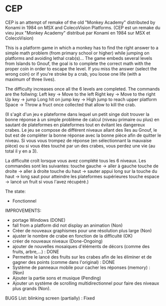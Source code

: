 # CEP
CEP is an attempt of remake of the old "Monkey Academy" distributed by Konami in 1984 on MSX and ColecoVision Platforms.
(CEP est un remake du vieu jeux "Monkey Academy" distribué par Konami en 1984 sur MSX et ColecoVision)

This is a platform game in which a monkey has to find the right answer to a simple math problem (from primary school or higher)  while jumping on platforms and avoiding lethal crab(s)...
The game embeds several levels from Islands to Gnouf, the goal is to complete the correct math with the proper coin in order to escape the level. If you miss the answer (select the wrong coin) or if you're stroke by a crab, you loose one life (with a maximum of three lives).

The difficulty increases once all the 6 levels are completed.
The commands are the follwing:
Left key -> Move to the left
Right key -> Move to the right
Up key -> jump
Long hit on jump key -> High jump to reach upper platform
Space -> Throw a fruct once collected that allow to kill the crab.

(Il s'agit d'un jeu e plateforme dans lequel un petit singe doit trouver la bonne réponse à un simple problème de calcul (niveau primaire ou plus) en sautant de plateformes en plateformes tout en évitant les dangereux crabes.
Le jeu se compose de différent niveaux allant des îles au Gnouf, le but est de compléter la bonne réponse avec la bonne pièce afin de quitter le niveau. Si vous vous trompez de réponse (en sélectionnant la mauvaise pièce) ou si vous êtes touché par un des crabes, vous perdez une vie (au total il y en a 3).

La difficulté croît lorsque vous avez complété tous les 6 niveaux.
Les commandes sont les suivantes:
touche gauche -> aller à gauche
touche de droite -> aller à droite
touche du haut -> sauter
appui long sur la touche du haut -> long saut pour atteindre les plateformes supérieures
touche espace -> lancé un fruit si vous l'avez récupéré.)


The state:
- Fonctionnel

IMPROVEMENTS:
- portage Windows (DONE)
- fall from a platform did not display an animation (Non)
- Créer de nouveaux graphismes pour une résolution plus large (Non)
- ajuster le nombre de crabe en fonction de la difficulté (OK)
- créer de nouveaux niveaux (Done-Ongoing)
- ajouter de nouvelles mosaiques d'éléments de décors (comme des fruits, arbre,...) : DONE 
- Permettre le lancé des fruits sur les crabes afin de les éliminer et de gagner des points (comme dans l'original) : DONE
- Système de panneaux mobile pour cacher les réponses (memory) : (Non)
- Ajouter la partie sons et musique (Pending)
- Ajouter un système de scrolling multidirectionnel pour faire des niveaux plus grands (Non).


BUGS List:
blinking screen (partially) : Fixed


